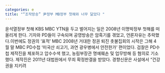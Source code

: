 ```yaml
---
categories: e
title: "“조작방송” 尹정부 MB정부 첫해와 너무 닮았다 "
---
```

윤석열정부 첫해 KBS MBC YTN을 두고 벌어지는 일은 2008년 이명박정부 첫해를 떠올리게 한다. 기자와 PD들이 구속되며 공영방송은 암흑기를 겪었고, 언론자유는 추락했다.이번에도 정권의 ‘표적’ MBC 2008년 거대한 정권 퇴진 촛불집회의 시작은 그해 4월 말 MBC PD수첩 ‘미국산 쇠고기, 과연 광우병에서 안전한가’ 편이었다. 검찰은 PD수첩 제작진을 체포하고 압수수색 했고, 농림부장관 명예훼손 및 업무방해 등 혐의로 기소했다. 제작진은 2011년 대법원에서 무죄 확정판결을 받았다. 경향신문은 사설에서 “건강권을 지키려